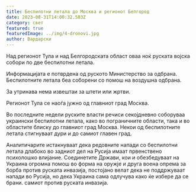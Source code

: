```yaml
---
title: Беспилотни летала до Москва и регионот Белгород
date: 2023-08-31T14:00:32.583Z
category: свет
featured: true
featuredImage: ../img/4-dronovi.jpg
author: Вардарски
---
```

Над регионот Тула и над Белгородската област оваа ноќ руската војска собори по две беспилотни летала.

Информацијата е потврдена од руското Министерство за одбрана. Беспилотните летала беа соборени со помош на воздушна одбрана.

За утринава нема извештаи за штети или жртви.

Регионот Тула се наоѓа јужно од главниот град Москва.

Во последните недели руските власти речиси секојдневно соборуваа украински беспилотни летала, како во пограничните области, така и во областите блиску до главниот град Москва. Некои од беспилотните летала стигнуваат дури и до самиот главен град.

Аналитичарите истакнуваат дека редовните напади со беспилотни летала длабоко во задниот дел на Русија имаат првенствено психолошко влијание. Соединетите Држави, кои и обезбедуваат на Украина огромна помош во форма на оружје и друга воена опрема за борба против руската инвазија, постојано велат дека не поддржуваат напади во Русија, но дека Украина сама одлучува како ќе избере да се брани. самиот против руската инвазија.